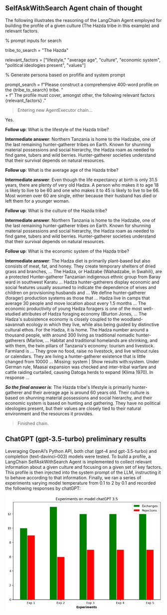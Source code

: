 ## SelfAskWithSearch Agent chain of thought
The following illustrates the reasoning of the LangChain Agent employed for building the profile of a given culture (The Hazda tribe in this example) and relevant factors.

% prompt inputs for search

tribe_to_search = "The Hazda"

relevant_factors = ["lifestyle," "average age", "culture", "economic system", "political ideologies present", "values"]

% Generate persona based on profifle and system prompt

prompt_search = f"Please construct a comprehensive 400-word profile on the {tribe_to_search} tribe. " \
        + f" The profile must cover, amongst other, the following relevant factors {relevant_factors} ."

> Entering new AgentExecutor chain...

Yes.
 
**Follow up**: What is the lifestyle of the Hazda tribe?

**Intermediate answer**: Northern Tanzania is home to the Hadzabe, one of the last remaining hunter-gatherer tribes on Earth. Known for shunning material possessions and social hierarchy, the Hadza roam as needed to find game, tubers and wild berries. Hunter-gatherer societies understand that their survival depends on natural resources.

**Follow up**: What is the average age of the Hazda tribe?

**Intermediate answer**: Even though the life expectancy at birth is only 31.5 years, there are plenty of very old Hadza. A person who makes it to age 18 is likely to live to be 60 and one who makes it to 45 is likely to live to be 66. Most women over 60 are single, either because their husband has died or left them for a younger woman.

**Follow up**: What is the culture of the Hazda tribe?

**Intermediate answer**: Northern Tanzania is home to the Hadzabe, one of the last remaining hunter-gatherer tribes on Earth. Known for shunning material possessions and social hierarchy, the Hadza roam as needed to find game, tubers and wild berries. Hunter-gatherer societies understand that their survival depends on natural resources.

**Follow up**: What is the economic system of the Hazda tribe?

**Intermediate answer**: The Hadza diet is primarily plant-based but also consists of meat, fat, and honey. They create temporary shelters of dried grass and branches, ... The Hadza, or Hadzabe (Wahadzabe, in Swahili), are a protected Hunter-gatherer Tanzanian indigenous ethnic group from Baray ward in southwest Karatu ... Hadza hunter-gatherers display economic and social features usually assumed to indicate the dependence of wives and children on provisioning husbands and ... We define hunter-gatherer (forager) production systems as those that ... Hadza live in camps that average 30 people and move location about every 1.5 months ... The economic productivity of young Hadza foragers is one of the most well-studied attributes of Hadza foraging economy (Blurton Jones, ... The Hadza's subsistence economy is closely coupled to the woodland-savannah ecology in which they live, while also being guided by distinctive cultural ethos. For the Hadza, it is home. The Hadza number around a thousand people, with around 300 living as traditional nomadic hunter-gatherers (Marlow, ... Habitat and traditional homelands are shrinking, and with them, the twin pillars of Tanzania's economy: tourism and livestock. Farmland is ... They grow no food, raise no livestock, and live without rules or calendars. They are living a hunter-gatherer existence that is little changed from 10000 ... Missing: system | Show results with:system. Under German rule, Maasai expansion was checked and inter-tribal warfare and cattle raiding curtailed, causing Datoga herds to expand (Klima 1970). In response ...

***So the final answer is***: The Hazda tribe's lifestyle is primarily hunter-gatherer and their average age is around 60 years old. Their culture is based on shunning material possessions and social hierarchy, and their economic system is based on hunting and gathering. They have no political ideologies present, but their values are closely tied to their natural environment and the resources it provides.

> Finished chain.

## ChatGPT (gpt-3.5-turbo) preliminary results
Leveraging OpenAI’s Python API, both chat (gpt-4 and gpt-3.5-turbo) and completion (text-davinci–003) models were tested. To build a profile, a LangChain SelfAskWithSearch Agent is implemented to collect relevant information about a given culture and focusing on a given set of key factors. This profile is then injected into the system prompt of the LLM, instructing it to behave according to that information. Finally, we ran a series of experiments varying model temperature from 0.1 to 2 by 0.1 and recorded the following responses by chatGPT:

![Summary_Results](Summary_Results.png)
